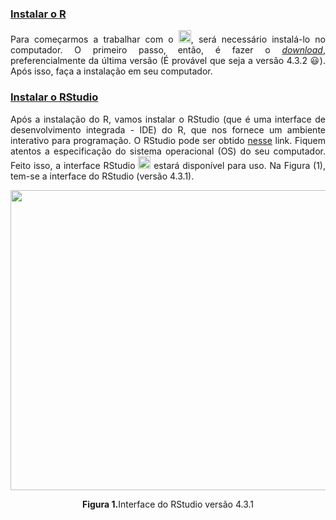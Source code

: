 
### [Instalar o R](#)

<p align="justify">
Para começarmos a trabalhar com o <img src='https://www.r-project.org/Rlogo.png' alt='R' height='20' width='20'>, será necessário instalá-lo no computador. O primeiro passo, então, é fazer o <a href="https://www.r-project.org/" target="_blank"><i>download</i></a>, preferencialmente da última versão (É provável que seja a versão 4.3.2 &#128515;). Após isso, faça a instalação em seu computador. 
</p>

### [Instalar o RStudio](#)
<p align="justify">
Após a instalação do R, vamos instalar o RStudio (que é uma interface de desenvolvimento integrada - IDE) do R, que nos fornece um ambiente interativo para programação. O RStudio pode ser obtido <a href="https://posit.co/download/rstudio-desktop/" target="_blank">nesse</a> link. Fiquem atentos a especificação do sistema operacional (OS) do seu computador. Feito isso, a interface RStudio <img src='https://encrypted-tbn0.gstatic.com/images?q=tbn:ANd9GcSUvPeWREXPn6V7mOb1Bj17fgL1QTlFK7zH0DpZ8OG3ih9lCMkBXXdDSO-ky4cmXOkNXgI&usqp=CAU' height='20' width='20'> estará disponível para uso. Na Figura (1), tem-se a interface do RStudio (versão 4.3.1). 
</p>

<center> 
<img src="https://luizpala1.github.io/GES109/instalacao/rstudio_1.PNG" width="600" height="480">
<p><b>Figura 1.</b>Interface do RStudio versão 4.3.1</p>
</center> 
